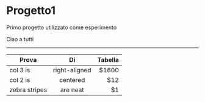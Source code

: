 # Progetto1
Primo progetto utilizzato come esperimento

Ciao a tutti

***
| Prova         | Di            | Tabella  |
| ------------- |:-------------:| --------:|
| col 3 is      | right-aligned | $1600    |
| col 2 is      | centered      |   $12    |
| zebra stripes | are neat      |    $1    |